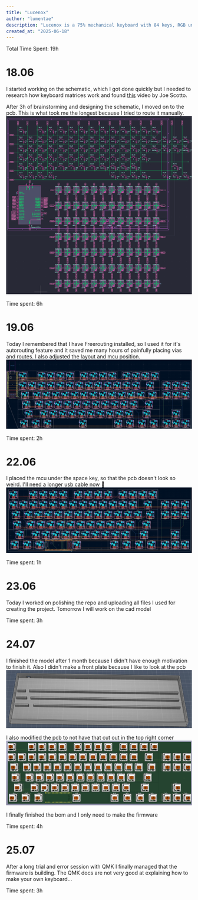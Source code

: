 ```yaml
---
title: "Lucenox"
author: "lumentae"
description: "Lucenox is a 75% mechanical keyboard with 84 keys, RGB underglow, and built for QWERTZ users."
created_at: "2025-06-18"
---
```


Total Time Spent: 19h

# 18.06
I started working on the schematic, which I got done quickly but I needed to research how keyboard matrices work and found [this](https://www.youtube.com/watch?v=7LyziNdFlew) video by Joe Scotto.

After 3h of brainstorming and designing the schematic, I moved on to the pcb.
This is what took me the longest because I tried to route it manually.
![Schematic](media/Schematic.png)

Time spent: 6h

# 19.06
Today I remembered that I have Freerouting installed, so I used it for it's autorouting feature and it saved me many hours of painfully placing vias and routes.
I also adjusted the layout and mcu position.
![PCB](media/PCB.png)

Time spent: 2h

# 22.06
I placed the mcu under the space key, so that the pcb doesn't look so weird.
I'll need a longer usb cable now 🥲
![PCB2](media/PCB2.png)

Time spent: 1h

# 23.06
Today I worked on polishing the repo and uploading all files I used for creating the project.
Tomorrow I will work on the cad model

Time spent: 3h

# 24.07
I finished the model after 1 month because I didn't have enough motivation to finish it.
Also I didn't make a front plate because I like to look at the pcb
![Case](media/Case.png)

I also modified the pcb to not have that cut out in the top right corner
![PCB_Final](media/Front.png)

I finally finished the bom and I only need to make the firmware

Time spent: 4h

# 25.07
After a long trial and error session with QMK I finally managed that the firmware is building.
The QMK docs are not very good at explaining how to make your own keyboard...

Time spent: 3h